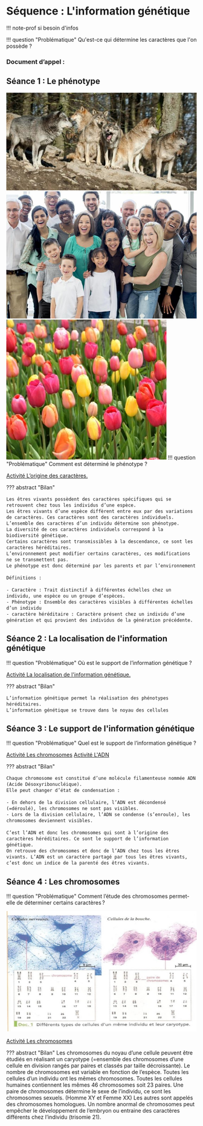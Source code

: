 # Séquence : L'information génétique

!!! note-prof
    si besoin d'infos


!!! question "Problématique"
    Qu'est-ce qui détermine les caractères que l'on possède ?
 
    
### Document d’appel :



## Séance 1 : Le phénotype

![alt text](pictures/divLoups.png)
![alt text](pictures/divHumains.png)
![alt text](pictures/divTulipes.png)
!!! question "Problématique"
    Comment est déterminé le phénotype ? 

[Activité L’origine des caractères.](../origineCaract)


??? abstract "Bilan"

    Les êtres vivants possèdent des caractères spécifiques qui se retrouvent chez tous les individus d’une espèce.
    Les êtres vivants d’une espèce diffèrent entre eux par des variations de caractères. Ces caractères sont des caractères individuels. 
    L’ensemble des caractères d’un individu détermine son phénotype.
    La diversité de ces caractères individuels correspond à la biodiversité génétique.
    Certains caractères sont transmissibles à la descendance, ce sont les caractères héréditaires.
    L’environnement peut modifier certains caractères, ces modifications ne se transmettent pas.
    Le phénotype est donc déterminé par les parents et par l’environnement

    Définitions :

    - Caractère : Trait distinctif à différentes échelles chez un individu, une espèce ou un groupe d’espèces.
    - Phénotype : Ensemble des caractères visibles à différentes échelles d’un individu
    - caractère héréditaire : Caractère présent chez un individu d’une génération et qui provient des individus de la génération précédente.
  
## Séance 2 : La localisation de l'information génétique


!!! question "Problématique"
    Où est le support de l’information génétique ?

[Activité La localisation de l'information génétique.](../localInfoGen)


??? abstract "Bilan"

    L’information génétique permet la réalisation des phénotypes héréditaires.
    L’information génétique se trouve dans le noyau des cellules

## Séance 3 : Le support de l'information génétique

!!! question "Problématique"
    Quel est le support de l’information génétique ?

[Activité Les chromosomes](../chromosomes)
[Activité L'ADN](../adn)


??? abstract "Bilan"

    Chaque chromosome est constitué d’une molécule filamenteuse nommée ADN (Acide Désoxyribonucléique). 
    Elle peut changer d’état de condensation : 

    - En dehors de la division cellulaire, l’ADN est décondensé (=déroulé), les chromosomes ne sont pas visibles. 
    - Lors de la division cellulaire, l’ADN se condense (s’enroule), les chromosomes deviennent visibles.

    C’est l’ADN et donc les chromosomes qui sont à l’origine des caractères héréditaires. Ce sont le support de l’information génétique.
    On retrouve des chromosomes et donc de l’ADN chez tous les êtres vivants. L’ADN est un caractère partagé par tous les êtres vivants, c’est donc un indice de la parenté des êtres vivants.



## Séance 4 : Les chromosomes

!!! question "Problématique"
    Comment l’étude des chromosomes permet-elle de déterminer certains caractères ?

![alt text](image-7.png)

[Activité Les chromosomes](../chromomes)

??? abstract "Bilan"
    Les chromosomes du noyau d’une cellule peuvent être étudiés en réalisant un caryotype (=ensemble des chromosomes d’une cellule en division rangés par paires et classés par taille décroissante).
    Le nombre de chromosomes est variable en fonction de l’espèce. Toutes les cellules d’un individu ont les mêmes chromosomes. 
    Toutes les cellules humaines contiennent les mêmes 46 chromosomes soit 23 paires.
    Une paire de chromosomes détermine le sexe de l’individu, ce sont les chromosomes sexuels. (Homme XY et Femme XX) 
    Les autres sont appelés des chromosomes homologues.
    Un nombre anormal de chromosomes peut empêcher le développement de l’embryon ou entraine des caractères différents chez l’individu (trisomie 21). 
